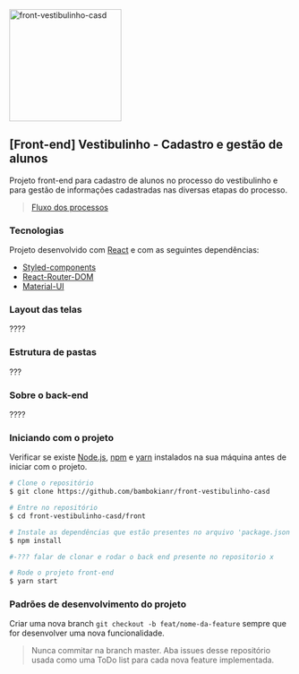<img alt="front-vestibulinho-casd" title="#front-vestibulinho-casd" src="https://i0.wp.com/cursosantosdumont.org.br/wp-content/uploads/2019/03/CASD-1.png?fit=600%2C211&ssl=1" width="200px" />

## [Front-end] Vestibulinho - Cadastro e gestão de alunos
Projeto front-end para cadastro de alunos no processo do vestibulinho e para gestão de informações cadastradas 
nas diversas etapas do processo.

> [Fluxo dos processos](https://whimsical.com/2VCMCjdpi6GdxFjEootNJr)

### Tecnologias
Projeto desenvolvido com [React](https://reactjs.org) e com as seguintes dependências:
 - [Styled-components](https://styled-components.com/)
 - [React-Router-DOM](https://reacttraining.com/react-router/)
 - [Material-UI](https://material-ui.com/)

### Layout das telas
????

### Estrutura de pastas 
???

### Sobre o back-end
????

### Iniciando com o projeto
Verificar se existe [Node.js](https://nodejs.org/en/), [npm](https://www.npmjs.com/) e [yarn](https://yarnpkg.com/) instalados na sua máquina antes de iniciar com o projeto.
```bash
# Clone o repositório
$ git clone https://github.com/bambokianr/front-vestibulinho-casd

# Entre no repositório
$ cd front-vestibulinho-casd/front

# Instale as dependências que estão presentes no arquivo 'package.json'
$ npm install

#-??? falar de clonar e rodar o back end presente no repositorio x

# Rode o projeto front-end
$ yarn start
```

### Padrões de desenvolvimento do projeto
Criar uma nova branch `git checkout -b feat/nome-da-feature` sempre que for desenvolver uma nova funcionalidade.
> Nunca commitar na branch master.
Aba issues desse repositório usada como uma ToDo list para cada nova feature implementada.
